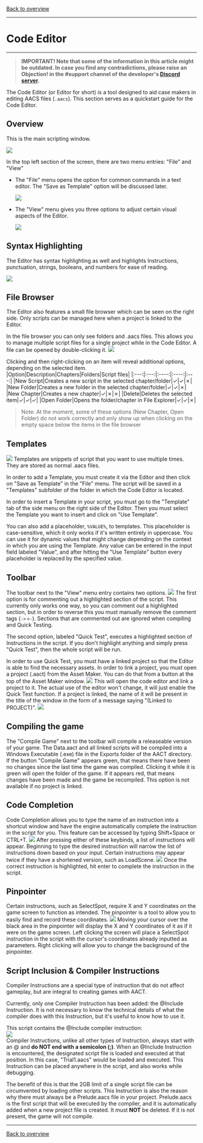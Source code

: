 [Back to overview](index.md)

---
# Code Editor

---

> **IMPORTANT! Note that some of the information in this article might be outdated. In case you find any contradictions, please raise an Objection! in the \#support channel of the developer's [Discord server](https://discord.com/invite/h6ByVmgf).**

The Code Editor (or Editor for short) is a tool designed to aid case makers in editing AACS files (`.aacs`). This section serves as a quickstart guide for the Code Editor.

## Overview

This is the main scripting window.

![](./Images/Editor/MainWindow.png)

In the top left section of the screen, there are two menu entries: "File" and "View"  
- The "File" menu opens the option for common commands in a text editor. The "Save as Template" option will be discussed later.  
  
  ![](./Images/Editor/FileMenu.png)
  
- The "View" menu gives you three options to adjust certain visual aspects of the Editor.  
  
  ![](./Images/Editor/ViewMenu.png)

## Syntax Highlighting

The Editor has syntax highlighting as well and highlights Instructions, punctuation, strings, booleans, and numbers for ease of reading.

![](./Images/Editor/SyntaxHighlighting.png)

## File Browser

The Editor also features a small file browser which can be seen on the right side. Only scripts can be managed here when a project is linked to the Editor.

In the file browser you can only see folders and .aacs files. This allows you to manage multiple script files for a single project while in the Code Editor. A file can be opened by double-clicking it.
![](./Images/Editor/FileBrowser.png)

Clicking and then right-clicking on an item will reveal additional options, depending on the selected item.
|Option|Description|Chapters|Folders|Script files|
|:---:|:---:|:----:|:----:|:---:|
|New Script|Creates a new script in the selected chapter/folder|✓|✓|✗|
|New Folder|Creates a new folder in the selected chapter/folder|✓|✓|✗|
|New Chapter|Creates a new chapter|✓|✗|✗|
|Delete|Deletes the selected item|✓|✓|✓|
|Open Folder|Opens the folder/chapter in File Explorer|✓|✓|✗|

> Note: At the moment, some of these options (New Chapter, Open Folder) do not work correctly and only show up when clicking on the empty space below the items in the file browser

## Templates
![](./Images/Editor/Templates.png)
Templates are snippets of script that you want to use multiple times. They are stored as normal .aacs files.

In order to add a Template, you must create it via the Editor and then click on "Save as Template" in the "File" menu. The script will be saved in a "Templates" subfolder of the folder in which the Code Editor is located.

In order to insert a Template in your script, you must go to the "Template" tab of the side menu on the right side of the Editor. Then you must select the Template you want to insert and click on "Use Template".

You can also add a placeholder, `%VALUE%`, to templates. This placeholder is case-sensitive, which it only works if it's written entirely in uppercase. You can use it for dynamic values that might change depending on the context in which you are using the Template. Any value can be entered in the input field labeled "Value", and after hitting the "Use Template" button every placeholder is replaced by the specified value.

## Toolbar
The toolbar next to the "View" menu entry contains two options.
![](./Images/Editor/Toolbar.png)
The first option is for commenting out a highlighted section of the script. This currently only works one way, so you can comment out a highlighted section, but in order to reverse this you must manually remove the comment tags (`->` `<-`). Sections that are commented out are ignored when compiling and Quick Testing.

The second option, labeled "Quick Test", executes a highlighted section of Instructions in the script. If you don't highlight anything and simply press "Quick Test", then the whole script will be run.

In order to use Quick Test, you must have a linked project so that the Editor is able to find the necessary assets. In order to link a project, you must open a project (.aact) from the Asset Maker. You can do that from a button at the top of the Asset Maker window.
![](./Images/Editor/AMOpenCodeEditor)
This will open the code editor and link a project to it. The actual use of the editor won't change, it will just enable the Quick Test function.
If a project is linked, the name of it will be present in the title of the window in the form of a message saying "(Linked to PROJECT)".
![](./Images/Editor/Linked.png)

## Compiling the game
>
The "Compile Game" next to the toolbar will compile a releaseable version of your game. The Data.aact and all linked scripts will be compiled into a Windows Executable (.exe) file in the Exports folder of the AACT directory. If the button "Compile Game" appears green, that means there have been no changes since the last time the game was compiled. Clicking it while it is green will open the folder of the game. If it appears red, that means changes have been made and the game be recompiled. This option is not available if no project is linked.

## Code Completion

Code Completion allows you to type the name of an instruction into a shortcut window and have the engine automatically complete the instruction in the script for you. This feature can be accessed by typing Shift+Space or CTRL+T.
![](https://www.debygames.com/aacs/drex_3__aacs_code_editor_custom_12.png)
After pressing either of these keybinds, a list of instructions will appear. Beginning to type the desired instruction will narrow the list of instructions down based on your input. Certain instructions may appear twice if they have a shortened version, such as LoadScene.
![](https://www.debygames.com/aacs/drex_3__aacs_code_editor_custom_13.png)
Once the correct instruction is highlighted, hit enter to complete the instruction in the script.

## Pinpointer

Certain instructions, such as SelectSpot, require X and Y coordinates on the game screen to function as intended. The pinpointer is a tool to allow you to easily find and record these coordinates.
![](https://www.debygames.com/aacs/drex_3__aacs_code_editor_custom_14.png)
Moving your cursor over the black area in the pinpointer will display the X and Y coordinates of it as if it were on the game screen. Left clicking the screen will place a SelectSpot instruction in the script with the cursor's coordinates already inputted as parameters. Right clicking will allow you to change the background of the pinpointer.

## Script Inclusion & Compiler Instructions

Compiler Instructions are a special type of instruction that do not affect gameplay, but are integral to creating games with AACT.

Currently, only one Compiler Instruction has been added: the @Include Instruction. It is not necessary to know the technical details of what the compiler does with this Instruction, but it's useful to know how to use it.

This script contains the @Include compiler instruction:  
![](https://www.debygames.com/aacs/drex_3__aacs_code_editor_custom_15.png)  
Compiler Instructions, unlike all other types of Instruction, always start with an @ and **do NOT end with a semicolon (;)**. When an @Include Instruction is encountered, the designated script file is loaded and executed at that position. In this case, "Trial1.aacs" would be loaded and executed. This Instruction can be placed anywhere in the script, and also works while debugging.

The benefit of this is that the 2GB limit of a single script file can be circumvented by loading other scripts. This Instruction is also the reason why there must always be a Prelude.aacs file in your project. Prelude.aacs is the first script that will be executed by the compiler, and it is automatically added when a new project file is created. It must **NOT** be deleted. If it is not present, the game will not compile.

---
[Back to overview](index.md)
